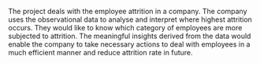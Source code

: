 The project deals with the employee attrition in a company.
The company uses the observational data to analyse and interpret where highest attrition occurs.
They would like to know which category of employees are more subjected to attrition.
The meaningful insights derived from the data would enable the company to take necessary actions to deal with employees in a much efficient manner and reduce attrition rate in future.
